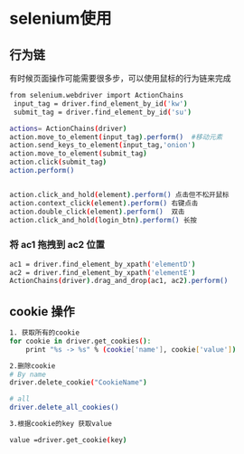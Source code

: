 <!--
 * @Descripttion: 
 * @Author: zlj
 * @Date: 2020-04-08 10:36:14
-->
# selenium使用

## 行为链

有时候页面操作可能需要很多步，可以使用鼠标的行为链来完成
```bash
from selenium.webdriver import ActionChains
 input_tag = driver.find_element_by_id('kw')
 submit_tag = driver.find_element_by_id('su')

actions= ActionChains(driver)
action.move_to_element(input_tag).perform()  #移动元素
action.send_keys_to_element(input_tag,'onion') 
action.move_to_element(submit_tag)
action.click(submit_tag)
action.perform()


action.click_and_hold(element).perform() 点击但不松开鼠标
action.context_click(element).perform() 右键点击
action.double_click(element).perform()  双击 
action.click_and_hold(login_btn).perform() 长按
```

### 将 ac1 拖拽到 ac2 位置

```bash
ac1 = driver.find_element_by_xpath('elementD')
ac2 = driver.find_element_by_xpath('elementE')
ActionChains(driver).drag_and_drop(ac1, ac2).perform()
```

## cookie 操作

```bash
1. 获取所有的cookie
for cookie in driver.get_cookies():
    print "%s -> %s" % (cookie['name'], cookie['value'])

2.删除cookie
# By name
driver.delete_cookie("CookieName")

# all
driver.delete_all_cookies()

3.根据cookie的key 获取value

value =driver.get_cookie(key)
```

